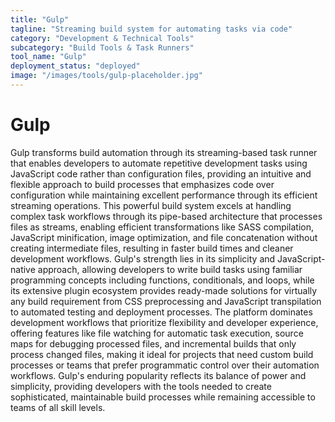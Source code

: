 ```yaml
---
title: "Gulp"
tagline: "Streaming build system for automating tasks via code"
category: "Development & Technical Tools"
subcategory: "Build Tools & Task Runners"
tool_name: "Gulp"
deployment_status: "deployed"
image: "/images/tools/gulp-placeholder.jpg"
---
```


# Gulp

Gulp transforms build automation through its streaming-based task runner that enables developers to automate repetitive development tasks using JavaScript code rather than configuration files, providing an intuitive and flexible approach to build processes that emphasizes code over configuration while maintaining excellent performance through its efficient streaming operations. This powerful build system excels at handling complex task workflows through its pipe-based architecture that processes files as streams, enabling efficient transformations like SASS compilation, JavaScript minification, image optimization, and file concatenation without creating intermediate files, resulting in faster build times and cleaner development workflows. Gulp's strength lies in its simplicity and JavaScript-native approach, allowing developers to write build tasks using familiar programming concepts including functions, conditionals, and loops, while its extensive plugin ecosystem provides ready-made solutions for virtually any build requirement from CSS preprocessing and JavaScript transpilation to automated testing and deployment processes. The platform dominates development workflows that prioritize flexibility and developer experience, offering features like file watching for automatic task execution, source maps for debugging processed files, and incremental builds that only process changed files, making it ideal for projects that need custom build processes or teams that prefer programmatic control over their automation workflows. Gulp's enduring popularity reflects its balance of power and simplicity, providing developers with the tools needed to create sophisticated, maintainable build processes while remaining accessible to teams of all skill levels.